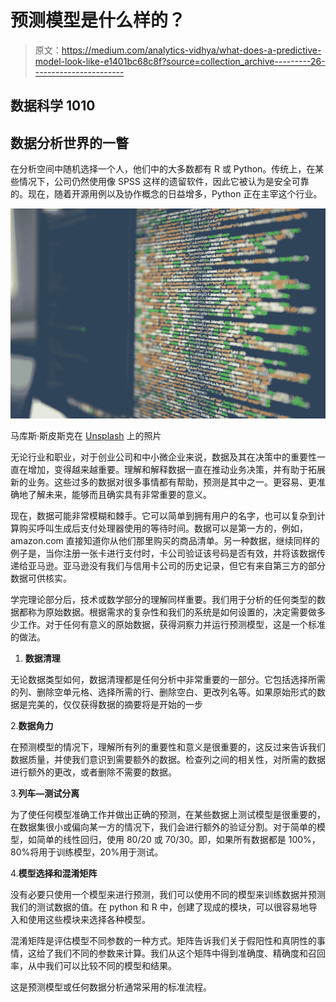 # 预测模型是什么样的？

> 原文：<https://medium.com/analytics-vidhya/what-does-a-predictive-model-look-like-e1401bc68c8f?source=collection_archive---------26----------------------->

## 数据科学 1010

## 数据分析世界的一瞥

在分析空间中随机选择一个人，他们中的大多数都有 R 或 Python。传统上，在某些情况下，公司仍然使用像 SPSS 这样的遗留软件，因此它被认为是安全可靠的。现在，随着开源用例以及协作概念的日益增多，Python 正在主宰这个行业。

![](img/f974bb18f73f23e5f52f13a7fa044fe1.png)

马库斯·斯皮斯克在 [Unsplash](https://unsplash.com?utm_source=medium&utm_medium=referral) 上的照片

无论行业和职业，对于创业公司和中小微企业来说，数据及其在决策中的重要性一直在增加，变得越来越重要。理解和解释数据一直在推动业务决策，并有助于拓展新的业务。这些过多的数据对很多事情都有帮助，预测是其中之一。更容易、更准确地了解未来，能够而且确实具有非常重要的意义。

现在，数据可能非常模糊和棘手。它可以简单到拥有用户的名字，也可以复杂到计算购买呼叫生成后支付处理器使用的等待时间。数据可以是第一方的，例如，amazon.com 直接知道你从他们那里购买的商品清单。另一种数据，继续同样的例子是，当你注册一张卡进行支付时，卡公司验证该号码是否有效，并将该数据传递给亚马逊。亚马逊没有我们与信用卡公司的历史记录，但它有来自第三方的部分数据可供核实。

学完理论部分后，技术或数学部分的理解同样重要。我们用于分析的任何类型的数据都称为原始数据。根据需求的复杂性和我们的系统是如何设置的，决定需要做多少工作。对于任何有意义的原始数据，获得洞察力并运行预测模型，这是一个标准的做法。

1.  **数据清理**

无论数据类型如何，数据清理都是任何分析中非常重要的一部分。它包括选择所需的列、删除空单元格、选择所需的行、删除空白、更改列名等。如果原始形式的数据是完美的，仅仅获得数据的摘要将是开始的一步

2.**数据角力**

在预测模型的情况下，理解所有列的重要性和意义是很重要的，这反过来告诉我们数据质量，并使我们意识到需要额外的数据。检查列之间的相关性，对所需的数据进行额外的更改，或者删除不需要的数据。

3.**列车—测试分离**

为了使任何模型准确工作并做出正确的预测，在某些数据上测试模型是很重要的，在数据集很小或偏向某一方的情况下，我们会进行额外的验证分割。对于简单的模型，如简单的线性回归，使用 80/20 或 70/30。即，如果所有数据都是 100%，80%将用于训练模型，20%用于测试。

4.**模型选择和混淆矩阵**

没有必要只使用一个模型来进行预测，我们可以使用不同的模型来训练数据并预测我们的测试数据的值。在 python 和 R 中，创建了现成的模块，可以很容易地导入和使用这些模块来选择各种模型。

混淆矩阵是评估模型不同参数的一种方式。矩阵告诉我们关于假阳性和真阴性的事情，这给了我们不同的参数来计算。我们从这个矩阵中得到准确度、精确度和召回率，从中我们可以比较不同的模型和结果。

这是预测模型或任何数据分析通常采用的标准流程。